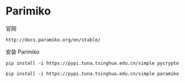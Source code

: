 # Parimiko





官网

```
http://docs.paramiko.org/en/stable/
```

安装 Parimiko
```
pip install -i https://pypi.tuna.tsinghua.edu.cn/simple pycrypto

pip install -i https://pypi.tuna.tsinghua.edu.cn/simple paramiko
```

